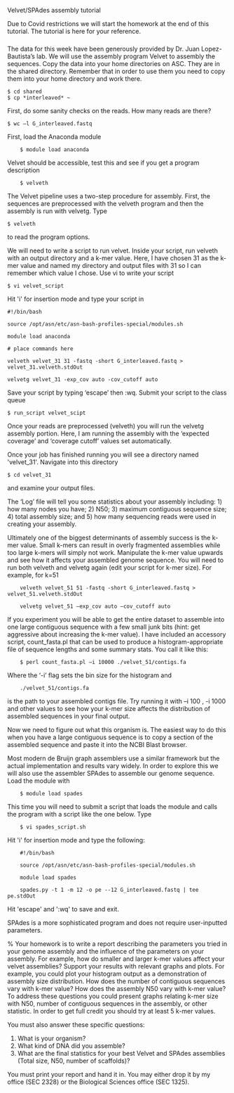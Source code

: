 Velvet/SPAdes assembly tutorial

Due to Covid restrictions we will start the homework at the end of this tutorial. The tutorial is here for your reference.

#####

The data for this week have been generously provided by Dr. Juan Lopez-Bautista’s lab. We will use the assembly program Velvet to assembly the sequences. Copy the data into your home directories on ASC. They are in the shared directory. Remember that in order to use them you need to copy them into your home directory and work there.

    $ cd shared
    $ cp *interleaved* ~

First, do some sanity checks on the reads. How many reads are there? 

    $ wc –l G_interleaved.fastq

First, load the Anaconda module 

        $ module load anaconda

Velvet should be accessible, test this and see if you get a program description

        $ velveth

The Velvet pipeline uses a two-step procedure for assembly. First, the sequences are preprocessed with the velveth program and then the assembly is run with velvetg. Type 

    $ velveth

to read the program options. 

We will need to write a script to run velvet. Inside your script, run velveth with an output directory and a k-mer value. Here, I have chosen 31 as the k-mer value and named my directory and output files with 31 so I can remember which value I chose. Use vi to write your script 

    $ vi velvet_script

Hit 'i' for insertion mode and type your script in

    #!/bin/bash

    source /opt/asn/etc/asn-bash-profiles-special/modules.sh

    module load anaconda

    # place commands here

    velveth velvet_31 31 -fastq -short G_interleaved.fastq > velvet_31.velveth.stdOut

    velvetg velvet_31 -exp_cov auto -cov_cutoff auto

Save your script by typing ‘escape’ then :wq. Submit your script to the class queue

    $ run_script velvet_scipt

Once your reads are preprocessed (velveth) you will run the velvetg assembly portion. Here, I am running the assembly with the ‘expected coverage’ and ‘coverage cutoff’ values set automatically. 

Once your job has finished running you will see a directory named 'velvet\_31'. Navigate into this directory

    $ cd velvet_31

and examine your output files. 

The ‘Log’ file will tell you some statistics about your assembly including: 1) how many nodes you have; 2) N50; 3) maximum contiguous sequence size; 4) total assembly size; and 5) how many sequencing reads were used in creating your assembly. 

Ultimately one of the biggest determinants of assembly success is the k-mer value. Small k-mers can result in overly fragmented assemblies while too large k-mers will simply not work. Manipulate the k-mer value upwards and see how it affects your assembled genome sequence. You will need to run both velveth and velvetg again (edit your script for k-mer size). For example, for k=51 

        velveth velvet_51 51 -fastq -short G_interleaved.fastq > velvet_51.velveth.stdOut
        
        velvetg velvet_51 –exp_cov auto –cov_cutoff auto

If you experiment you will be able to get the entire dataset to assemble into one large contiguous sequence with a few small junk bits (hint: get aggressive about increasing the k-mer value). I have included an accessory script, count\_fasta.pl that can be used to produce a histogram-appropriate file of sequence lengths and some summary stats. You call it like this:

        $ perl count_fasta.pl –i 10000 ./velvet_51/contigs.fa

Where the ‘-i’ flag sets the bin size for the histogram and 

        ./velvet_51/contigs.fa 

is the path to your assembled contigs file. Try running it with –i 100 , -i 1000 and other values to see how your k-mer size affects the distribution of assembled sequences in your final output. 

Now we need to figure out what this organism is. The easiest way to do this when you have a large contiguous sequence is to copy a section of the assembled sequence and paste it into the NCBI Blast browser. 

Most modern de Bruijn graph assemblers use a similar framework but the actual implementation and results vary widely. In order to explore this we will also use the assembler SPAdes to assemble our genome sequence. Load the module with

        $ module load spades

This time you will need to submit a script that loads the module and calls the program with a script like the one below. Type

        $ vi spades_script.sh

Hit 'i' for insertion mode and type the following:

        #!/bin/bash

        source /opt/asn/etc/asn-bash-profiles-special/modules.sh

        module load spades

        spades.py -t 1 -m 12 -o pe --12 G_interleaved.fastq | tee pe.stdOut

Hit 'escape' and ':wq' to save and exit. 

SPAdes is a more sophisticated program and does not require user-inputted parameters.

% Your homework is to write a report describing the parameters you tried in your genome assembly and the influence of the parameters on your assembly. For example, how do smaller and larger k-mer values affect your velvet assemblies? Support your results with relevant graphs and plots. For example, you could plot your histogram output as a demonstration of assembly size distribution. How does the number of contiguous sequences vary with k-mer value? How does the assembly N50 vary with k-mer value? To address these questions you could present graphs relating k-mer size with N50, number of contiguous sequences in the assembly, or other statistic. In order to get full credit you should try at least 5 k-mer values.

You must also answer these specific questions:
1.	What is your organism?
2.	What kind of DNA did you assemble? 
3.	What are the final statistics for your best Velvet and SPAdes assemblies (Total size, N50, number of scaffolds)?

You must print your report and hand it in. You may either drop it by my office (SEC 2328) or the Biological Sciences office (SEC 1325). 
